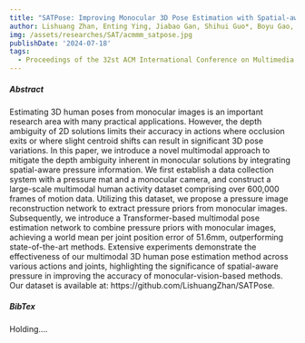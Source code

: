 ```yaml
---
title: "SATPose: Improving Monocular 3D Pose Estimation with Spatial-aware Ground Tactility"
author: Lishuang Zhan, Enting Ying, Jiabao Gan, Shihui Guo*, Boyu Gao, Yipeng Qin
img: /assets/researches/SAT/acmmm_satpose.jpg
publishDate: '2024-07-18'
tags:
  - Proceedings of the 32st ACM International Conference on Multimedia (ACM MM), 2024
---
```


<h5>Abstract</h5>
Estimating 3D human poses from monocular images is an important research area with many practical applications. However, the depth ambiguity of 2D solutions limits their accuracy in actions where occlusion exits or where slight centroid shifts can result in significant 3D pose variations. In this paper, we introduce a novel multimodal approach to mitigate the depth ambiguity inherent in monocular solutions by integrating spatial-aware pressure information. We first establish a data collection system with a pressure mat and a monocular camera, and construct a large-scale multimodal human activity dataset comprising over 600,000 frames of motion data. Utilizing this dataset, we propose a pressure image reconstruction network to extract pressure priors from monocular images. Subsequently, we introduce a Transformer-based multimodal pose estimation network to combine pressure priors with monocular images, achieving a world mean per joint position error of 51.6mm, outperforming state-of-the-art methods. Extensive experiments demonstrate the effectiveness of our multimodal 3D human pose estimation method across various actions and joints, highlighting the significance of spatial-aware pressure in improving the accuracy of monocular-vision-based methods. Our dataset is available at: https://github.com/LishuangZhan/SATPose. 

<h5>BibTex</h5>
Holding....
</p>
